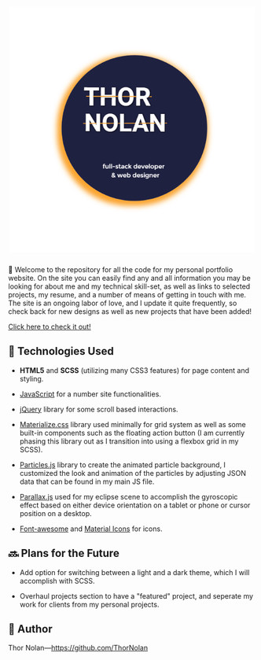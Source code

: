 <h1 align="center">
  <img src="./assets/images/eclipsed-planet-text.png" alt="Main logo" width="500"></a>
</h1>

👋 Welcome to the repository for all the code for my personal portfolio website. On the site you can easily find any and all information you may be looking for about me and my technical skill-set, as well as links to selected projects, my resume, and a number of means of getting in touch with me. The site is an ongoing labor of love, and I update it quite frequently, so check back for new designs as well as new projects that have been added!

[Click here to check it out!](https://thornolan.com/ "Deployed website")

## 🔧 Technologies Used

+ **HTML5** and **SCSS** (utilizing many CSS3 features) for page content and styling.

+ [JavaScript](https://www.javascript.com/) for a number site functionalities.
  
+ [jQuery](https://jquery.com/) library for some scroll based interactions.
  
+ [Materialize.css](https://materializecss.com/) library used minimally for grid system as well as some built-in components such as the floating action button (I am currently phasing this library out as I transition into using a flexbox grid in my SCSS).
  
+ [Particles.js](https://github.com/VincentGarreau/particles.js/) library to create the animated particle background, I customized the look and animation of the particles by adjusting JSON data that can be found in my main JS file.

+ [Parallax.js](https://matthew.wagerfield.com/parallax/) used for my eclipse scene to accomplish the gyroscopic effect based on either device orientation on a tablet or phone or cursor position on a desktop.

+ [Font-awesome](https://fontawesome.com) and [Material Icons](https://material.io/resources/icons/?style=baseline) for icons.

## 🔜 Plans for the Future

+ Add option for switching between a light and a dark theme, which I will accomplish with SCSS.

+ Overhaul projects section to have a "featured" project, and seperate my work for clients from my personal projects. 


## 🌌 Author 

Thor Nolan—https://github.com/ThorNolan
  


















